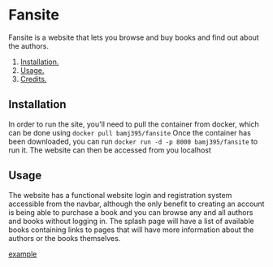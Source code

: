 # Fansite
Fansite is a website that lets you browse and buy books and find out about the authors.

1. [ Installation. ](#inst)
2. [ Usage. ](#usage)
3. [ Credits. ](#creds)

<a name="inst"></a>
## Installation
In order to run the site, you'll need to pull the container from docker, which can be done using ```docker pull bamj395/fansite```
Once the container has been downloaded, you can run ```docker run -d -p 8000 bamj395/fansite``` to run it. The website can then be accessed from you localhost

<a name="usage"></a>
## Usage
The website has a functional website login and registration system accessible from the navbar, although the only benefit to creating an account is being able to purchase a book and you can browse any and all authors and books without logging in. 
The splash page will have a list of available books containing links to pages that will have more information about the authors or the books themselves.

[example](https://github.com/JacquesBam/ConsolidatedTask/blob/main/example.png)
